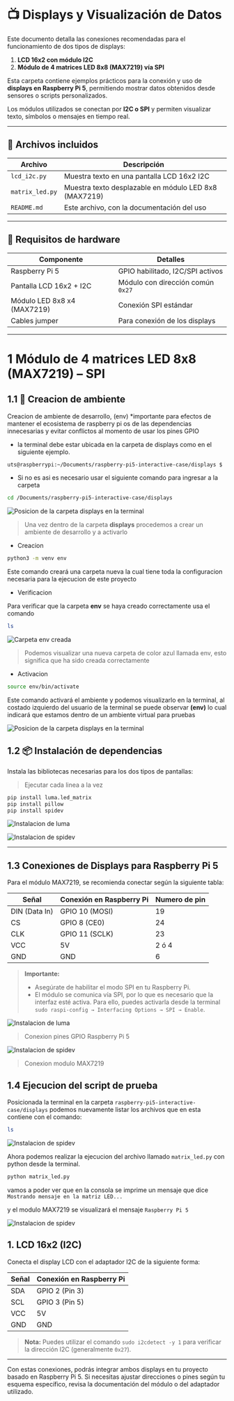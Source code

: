 # 📺 Displays y Visualización de Datos

Este documento detalla las conexiones recomendadas para el funcionamiento de dos tipos de displays:

1. **LCD 16x2 con módulo I2C**
2. **Módulo de 4 matrices LED 8x8 (MAX7219) vía SPI**

Esta carpeta contiene ejemplos prácticos para la conexión y uso de **displays en Raspberry Pi 5**, permitiendo mostrar datos obtenidos desde sensores o scripts personalizados.

Los módulos utilizados se conectan por **I2C o SPI** y permiten visualizar texto, símbolos o mensajes en tiempo real.

---

## 📂 Archivos incluidos

| Archivo         | Descripción                                           |
| --------------- | ----------------------------------------------------- |
| `lcd_i2c.py`    | Muestra texto en una pantalla LCD 16x2 I2C            |
| `matrix_led.py` | Muestra texto desplazable en módulo LED 8x8 (MAX7219) |
| `README.md`     | Este archivo, con la documentación del uso            |

---

## 🔧 Requisitos de hardware

| Componente                  | Detalles                          |
| --------------------------- | --------------------------------- |
| Raspberry Pi 5              | GPIO habilitado, I2C/SPI activos  |
| Pantalla LCD 16x2 + I2C     | Módulo con dirección común `0x27` |
| Módulo LED 8x8 x4 (MAX7219) | Conexión SPI estándar             |
| Cables jumper               | Para conexión de los displays     |

---

# 1 Módulo de 4 matrices LED 8x8 (MAX7219) – SPI

## 1.1 :busstop: Creacion de ambiente

Creacion de ambiente de desarrollo, (env) \*importante para efectos de mantener el ecosistema de raspberry pi os de las dependencias innecesarias y evitar conflictos al momento de usar los pines GPIO

- la terminal debe estar ubicada en la carpeta de displays como en el siguiente ejemplo.

```bash
uts@raspberrypi:~/Documents/raspberry-pi5-interactive-case/displays $
```

- Si no es asi es necesario usar el siguiente comando para ingresar a la carpeta

```bash
cd /Documents/raspberry-pi5-interactive-case/displays
```

![Posicion de la carpeta displays en la terminal](assets/terminal_displays_folder.jpeg)

> Una vez dentro de la carpeta **displays** procedemos a crear un ambiente de desarrollo y a activarlo

- Creacion

```bash
python3 -m venv env
```

Este comando creará una carpeta nueva la cual tiene toda la configuracion necesaria para la ejecucion de este proyecto

- Verificacion

Para verificar que la carpeta **env** se haya creado correctamente usa el comando

```bash
ls
```

![Carpeta env creada](assets/terminal_env_created.png)

> Podemos visualizar una nueva carpeta de color azul llamada env, esto significa que ha sido creada correctamente

- Activacion

```bash
source env/bin/activate
```

Este comando activará el ambiente y podemos visualizarlo en la terminal, al costado izquierdo del usuario de la terminal se puede observar **(env)** lo cual indicará que estamos dentro de un ambiente virtual para pruebas

![Posicion de la carpeta displays en la terminal](assets/terminal_ambiente_env.png)

## 1.2 📦 Instalación de dependencias

Instala las bibliotecas necesarias para los dos tipos de pantallas:

> Ejecutar cada linea a la vez

```bash
pip install luma.led_matrix
pip install pillow
pip install spidev
```

![Instalacion de luma](assets/terminal_install_libraries.png)

![Instalacion de spidev](assets/terminal_install_spidev.png)

---

## 1.3 Conexiones de Displays para Raspberry Pi 5

Para el módulo MAX7219, se recomienda conectar según la siguiente tabla:

| Señal         | Conexión en Raspberry Pi | Numero de pin |
| ------------- | ------------------------ | ------------- |
| DIN (Data In) | GPIO 10 (MOSI)           | 19            |
| CS            | GPIO 8 (CE0)             | 24            |
| CLK           | GPIO 11 (SCLK)           | 23            |
| VCC           | 5V                       | 2 ó 4         |
| GND           | GND                      | 6             |

> **Importante:**
>
> - Asegúrate de habilitar el modo SPI en tu Raspberry Pi.
> - El módulo se comunica vía SPI, por lo que es necesario que la interfaz esté activa.
>   Para ello, puedes activarla desde la terminal `sudo raspi-config → Interfacing Options → SPI → Enable`.

![Instalacion de luma](assets/modulo_coneccion_raspberry.png)

> Conexion pines GPIO Raspberry Pi 5

![Instalacion de spidev](assets/modulo_coneccion_max7219.png)

> Conexion modulo MAX7219

## 1.4 Ejecucion del script de prueba

Posicionada la terminal en la carpeta `raspberry-pi5-interactive-case/displays` podemos nuevamente listar los archivos que en esta contiene con el comando:

```bash
ls
```

![Instalacion de spidev](assets/terminal_list_display_scripts.png)

Ahora podemos realizar la ejecucion del archivo llamado `matrix_led.py` con python desde la terminal.

```bash
python matrix_led.py
```

vamos a poder ver que en la consola se imprime un mensaje que dice `Mostrando mensaje en la matriz LED...`

y el modulo MAX7219 se visualizará el mensaje `Raspberry Pi 5`

![Instalacion de spidev](assets/modulo_max7219_visualizacion_mensaje.png)

## 1. LCD 16x2 (I2C)

Conecta el display LCD con el adaptador I2C de la siguiente forma:

| Señal | Conexión en Raspberry Pi |
| ----- | ------------------------ |
| SDA   | GPIO 2 (Pin 3)           |
| SCL   | GPIO 3 (Pin 5)           |
| VCC   | 5V                       |
| GND   | GND                      |

> **Nota:** Puedes utilizar el comando `sudo i2cdetect -y 1` para verificar la dirección I2C (generalmente `0x27`).

---

Con estas conexiones, podrás integrar ambos displays en tu proyecto basado en Raspberry Pi 5. Si necesitas ajustar direcciones o pines según tu esquema específico, revisa la documentación del módulo o del adaptador utilizado.

```

```
